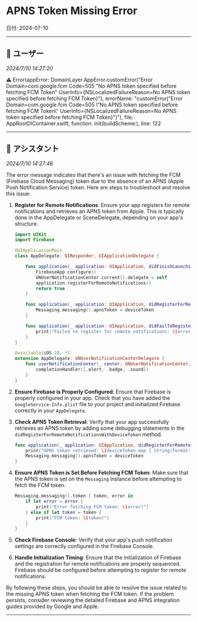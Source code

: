 # APNS Token Missing Error

日付: 2024-07-10

---

## 👤 ユーザー
*2024/7/10 14:27:20*

⚠️ Error(appError: DomainLayer.AppError.customError("Error Domain=com.google.fcm Code=505 \"No APNS token specified before fetching FCM Token\" UserInfo={NSLocalizedFailureReason=No APNS token specified before fetching FCM Token}"), errorName: "customError(\"Error Domain=com.google.fcm Code=505 \\\"No APNS token specified before fetching FCM Token\\\" UserInfo={NSLocalizedFailureReason=No APNS token specified before fetching FCM Token}\")"), file: AppRootDIContainer.swift, function: init(buildScheme:), line: 122

---

## 🤖 アシスタント
*2024/7/10 14:27:46*

The error message indicates that there's an issue with fetching the FCM (Firebase Cloud Messaging) token due to the absence of an APNS (Apple Push Notification Service) token. Here are steps to troubleshoot and resolve this issue:

1. **Register for Remote Notifications**:
   Ensure your app registers for remote notifications and retrieves an APNS token from Apple. This is typically done in the AppDelegate or SceneDelegate, depending on your app's structure.

   ```swift
   import UIKit
   import Firebase

   @UIApplicationMain
   class AppDelegate: UIResponder, UIApplicationDelegate {
   
       func application(_ application: UIApplication, didFinishLaunchingWithOptions launchOptions: [UIApplication.LaunchOptionsKey: Any]?) -> Bool {
           FirebaseApp.configure()
           UNUserNotificationCenter.current().delegate = self
           application.registerForRemoteNotifications()
           return true
       }

       func application(_ application: UIApplication, didRegisterForRemoteNotificationsWithDeviceToken deviceToken: Data) {
           Messaging.messaging().apnsToken = deviceToken
       }
   
       func application(_ application: UIApplication, didFailToRegisterForRemoteNotificationsWithError error: Error) {
           print("Failed to register for remote notifications: \(error.localizedDescription)")
       }
   }

   @available(iOS 10, *)
   extension AppDelegate: UNUserNotificationCenterDelegate {
       func userNotificationCenter(_ center: UNUserNotificationCenter, willPresent notification: UNNotification, withCompletionHandler completionHandler: @escaping (UNNotificationPresentationOptions) -> Void) {
           completionHandler([.alert, .badge, .sound])
       }
   }
   ```

2. **Ensure Firebase is Properly Configured**:
   Ensure that Firebase is properly configured in your app. Check that you have added the `GoogleService-Info.plist` file to your project and initialized Firebase correctly in your `AppDelegate`.

3. **Check APNS Token Retrieval**:
   Verify that your app successfully retrieves an APNS token by adding some debugging statements in the `didRegisterForRemoteNotificationsWithDeviceToken` method.

   ```swift
   func application(_ application: UIApplication, didRegisterForRemoteNotificationsWithDeviceToken deviceToken: Data) {
       print("APNS token retrieved: \(deviceToken.map { String(format: "%02.2hhx", $0) }.joined())")
       Messaging.messaging().apnsToken = deviceToken
   }
   ```

4. **Ensure APNS Token is Set Before Fetching FCM Token**:
   Make sure that the APNS token is set on the `Messaging` instance before attempting to fetch the FCM token.

   ```swift
   Messaging.messaging().token { token, error in
       if let error = error {
           print("Error fetching FCM token: \(error)")
       } else if let token = token {
           print("FCM token: \(token)")
       }
   }
   ```

5. **Check Firebase Console**:
   Verify that your app's push notification settings are correctly configured in the Firebase Console.

6. **Handle Initialization Timing**:
   Ensure that the initialization of Firebase and the registration for remote notifications are properly sequenced. Firebase should be configured before attempting to register for remote notifications.

By following these steps, you should be able to resolve the issue related to the missing APNS token when fetching the FCM token. If the problem persists, consider reviewing the detailed Firebase and APNS integration guides provided by Google and Apple.

---

